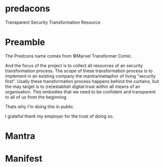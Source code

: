 # predacons
Transparent Security Transformation Resource

# Preamble

The Predcons name comes from ©Marvel Transformer Comic.

And the focus of the project is to collect all resources of an security transformation process.
The scope of these transformation process is to implement in an existing company the mantra/metaphor
of living "security first".
Usally these transformation process happens behind the curtains, but the may target is to (re)establish
digital trust within all means of an organisation. This embodies that we need to be confident and transparent
to all of us from the beginning. 

Thats why I'm doing this in public.

I grateful thank my employer for the trust of doing so.

# Mantra


# Manifest

# 

